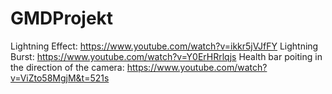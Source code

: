 # GMDProjekt
 
 Lightning Effect: https://www.youtube.com/watch?v=ikkr5jVJfFY 
 Lightning Burst: https://www.youtube.com/watch?v=Y0ErHRrlqjs
 Health bar poiting in the direction of the camera: https://www.youtube.com/watch?v=ViZto58MgjM&t=521s
